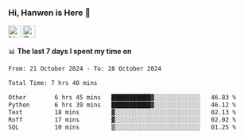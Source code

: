 ### Hi, Hanwen is Here 👋
<p>
	<a href="https://www.linkedin.com/in/liu-hanwen/"><img src="https://img.shields.io/badge/@hanwen-0A66C2?style=flat&logo=LinkedIn&logoColor=white" alt="Linkedin"  height="25px"/></a> 
	<a href="https://scholar.google.com/citations?user=HDF0su0AAAAJ"><img src="https://img.shields.io/badge/scholar-4385FE.svg?&style=plastic&logo=google-scholar&logoColor=white" alt="Google Scholar" height="25px"> </a>
</p>

📊 **The last 7 days I spent my time on** 
<!--START_SECTION:waka-->

```txt
From: 21 October 2024 - To: 28 October 2024

Total Time: 7 hrs 40 mins

Other        6 hrs 45 mins   ███████████▓░░░░░░░░░░░░░   46.83 %
Python       6 hrs 39 mins   ███████████▓░░░░░░░░░░░░░   46.12 %
Text         18 mins         ▓░░░░░░░░░░░░░░░░░░░░░░░░   02.13 %
Roff         17 mins         ▓░░░░░░░░░░░░░░░░░░░░░░░░   02.02 %
SQL          10 mins         ▒░░░░░░░░░░░░░░░░░░░░░░░░   01.25 %
```

<!--END_SECTION:waka-->


<!--
**david990917/david990917** is a ✨ _special_ ✨ repository because its `README.md` (this file) appears on your GitHub profile.

Here are some ideas to get you started:

- 🔭 I’m currently working on ...
- 🌱 I’m currently learning ...
- 👯 I’m looking to collaborate on ...
- 🤔 I’m looking for help with ...
- 💬 Ask me about ...
- 📫 How to reach me: ...
- 😄 Pronouns: ...
- ⚡ Fun fact: ...
-->
